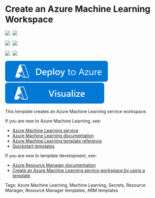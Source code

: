 # Create an Azure Machine Learning Workspace

<IMG SRC="https://azurequickstartsservice.blob.core.windows.net/badges/101-machine-learning-create/PublicLastTestDate.svg" />&nbsp;
<IMG SRC="https://azurequickstartsservice.blob.core.windows.net/badges/101-machine-learning-create/PublicDeployment.svg" />&nbsp;

<IMG SRC="https://azurequickstartsservice.blob.core.windows.net/badges/101-machine-learning-create/FairfaxLastTestDate.svg" />&nbsp;
<IMG SRC="https://azurequickstartsservice.blob.core.windows.net/badges/101-machine-learning-create/FairfaxDeployment.svg" />&nbsp;

<IMG SRC="https://azurequickstartsservice.blob.core.windows.net/badges/101-machine-learning-create/BestPracticeResult.svg" />&nbsp;
<IMG SRC="https://azurequickstartsservice.blob.core.windows.net/badges/101-machine-learning-create/CredScanResult.svg" />&nbsp;

<a href="https://portal.azure.com/#create/Microsoft.Template/uri/https%3A%2F%2Fraw.githubusercontent.com%2FAzure%2Fazure-quickstart-templates%2Fmaster%2F101-machine-learning-create%2Fazuredeploy.json" target="_blank">
    <img src="https://raw.githubusercontent.com/Azure/azure-quickstart-templates/master/1-CONTRIBUTION-GUIDE/images/deploytoazure.svg"/>
</a>
<a href="http://armviz.io/#/?load=https%3A%2F%2Fraw.githubusercontent.com%2FAzure%2Fazure-quickstart-templates%2Fmaster%2F101-machine-learning-create%2Fazuredeploy.json" target="_blank">
    <img src="https://raw.githubusercontent.com/Azure/azure-quickstart-templates/master/1-CONTRIBUTION-GUIDE/images/visualizebutton.svg"/>
</a>

This template creates an Azure Machine Learning service workspace.

If you are new to Azure Machine Learning, see:

- [Azure Machine Learning service](https://azure.microsoft.com/services/machine-learning-service/)
- [Azure Machine Learning documentation](https://docs.microsoft.com/azure/machine-learning/)
- [Azure Machine Learning template reference](https://docs.microsoft.com/azure/templates/microsoft.machinelearningservices/allversions)
- [Quickstart templates](https://azure.microsoft.com/resources/templates/)

If you are new to template development, see:

- [Azure Resource Manager documentation](https://docs.microsoft.com/azure/azure-resource-manager/)
- [Create an Azure Machine Learning service workspace by using a template](https://docs.microsoft.com/azure/machine-learning/service/how-to-create-workspace-template)

Tags: Azure Machine Learning, Machine Learning, Secrets, Resource Manager, Resource Manager templates, ARM templates

